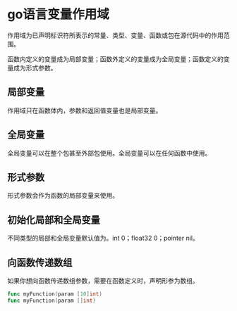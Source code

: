 # go语言变量作用域

作用域为已声明标识符所表示的常量、类型、变量、函数或包在源代码中的作用范围。

函数内定义的变量成为局部变量；函数外定义的变量成为全局变量；函数定义的变量成为形式参数。

## 局部变量

作用域只在函数体内，参数和返回值变量也是局部变量。

## 全局变量

全局变量可以在整个包甚至外部包使用。全局变量可以在任何函数中使用。

## 形式参数

形式参数会作为函数的局部变量来使用。

## 初始化局部和全局变量

不同类型的局部和全局变量默认值为。int 0；float32 0；pointer nil。

## 向函数传递数组

如果你想向函数传递数组参数，需要在函数定义时，声明形参为数组。

```go
func myFunction(param [10]int)
func myFunction(param []int)
```

